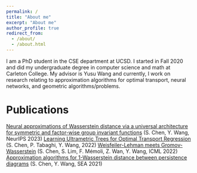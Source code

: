 ```yaml
---
permalink: /
title: "About me"
excerpt: "About me"
author_profile: true
redirect_from: 
  - /about/
  - /about.html
---
```


I am a PhD student in the CSE department at UCSD. I started in Fall 2020 and did my undergraduate degree in computer science and math at Carleton College. My advisor is Yusu Wang and currently, I work on research relating to approximation algorithms for optimal transport, neural networks, and geometric algorithms/problems. 

Publications
======
[Neural approximations of Wasserstein distance via a universal architecture for symmetric and factor-wise group invariant functions](https://arxiv.org/abs/2308.00273) (S. Chen, Y. Wang, NeurIPS 2023)
[Learning Ultrametric Trees for Optimal Transport Regression](https://arxiv.org/abs/2210.12288) (S. Chen, P. Tabaghi, Y. Wang, 2022)
[Weisfeiler-Lehman meets Gromov-Wasserstein](https://arxiv.org/abs/2202.02495) (S. Chen, S. Lim, F. Mémoli, Z. Wan, Y. Wang, ICML 2022)
[Approximation algorithms for 1-Wasserstein distance between persistence diagrams](https://arxiv.org/abs/2104.07710) (S. Chen, Y. Wang, SEA 2021)
